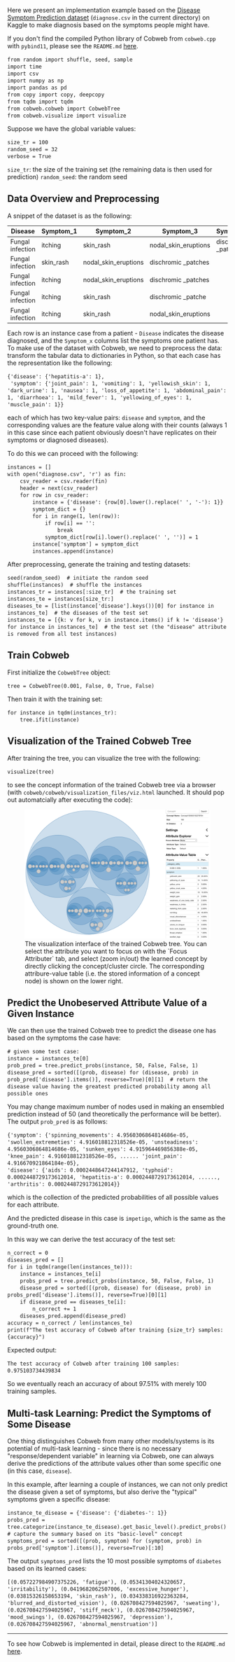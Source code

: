 Here we present an implementation example based on the [Disease Symptom Prediction dataset](https://www.kaggle.com/datasets/itachi9604/disease-symptom-description-dataset?select=dataset.csv) (`diagnose.csv` in the current directory) on Kaggle to make diagnosis based on the symptoms people might have.

If you don't find the compiled Python library of Cobweb from `cobweb.cpp` with `pybind11`, please see the `README.md` [here](https://github.com/Teachable-AI-Lab/cobweb/tree/main). 

    from random import shuffle, seed, sample
    import time
    import csv
    import numpy as np
    import pandas as pd
    from copy import copy, deepcopy
    from tqdm import tqdm
    from cobweb.cobweb import CobwebTree
    from cobweb.visualize import visualize

Suppose we have the global variable values:

    size_tr = 100
    random_seed = 32
    verbose = True

`size_tr`: the size of the training set (the remaining data is then used for prediction)
`random_seed`: the random seed

## Data Overview and Preprocessing

A snippet of the dataset is as the following:

| Disease | Symptom_1 | Symptom_2 | Symptom_3 | Symptom_4 | Symptom_5 | Symptom_6 | Symptom_7 | Symptom_8 | Symptom_9 | Symptom_10 | Symptom_11 | Symptom_12 | Symptom_13 | Symptom_14 | Symptom_15 | Symptom_16 | Symptom_17 |
| --- | --- | --- | --- | --- | --- | --- | --- | --- | --- | --- | --- | --- | --- | --- | --- | --- | --- |
| Fungal infection | itching | skin_rash | nodal_skin_eruptions | dischromic _patches | | | | | | | | | | | | |
| Fungal infection | skin_rash | nodal_skin_eruptions | dischromic _patches | | | | | | | | | | | | | |
| Fungal infection | itching | nodal_skin_eruptions | dischromic _patches | | | | | | | | | | | | | |
| Fungal infection | itching | skin_rash | dischromic _patche | | | | | | | | | | | | | |
| Fungal infection | itching | skin_rash | nodal_skin_eruptions | | | | | | | | | | | | | |

Each row is an instance case from a patient - `Disease` indicates the disease diagnosed, and the `Symptom_x` columns list the symptoms one patient has. To make use of the dataset with Cobweb, we need to preprocess the data: transform the tabular data to dictionaries in Python, so that each case has the representation like the following:

    {'disease': {'hepatitis-a': 1}, 
     'symptom': {'joint_pain': 1, 'vomiting': 1, 'yellowish_skin': 1, 'dark_urine': 1, 'nausea': 1, 'loss_of_appetite': 1, 'abdominal_pain': 1, 'diarrhoea': 1, 'mild_fever': 1, 'yellowing_of_eyes': 1, 'muscle_pain': 1}}

each of which has two key-value pairs: `disease` and `symptom`, and the corresponding values are the feature value along with their counts (always 1 in this case since each patient obviously doesn't have replicates on their symptoms or diagnosed diseases).

To do this we can proceed with the following:

    instances = []
    with open("diagnose.csv", 'r') as fin:
        csv_reader = csv.reader(fin)
        header = next(csv_reader)
        for row in csv_reader:
            instance = {'disease': {row[0].lower().replace(' ', '-'): 1}}
            symptom_dict = {}
            for i in range(1, len(row)):
                if row[i] == '':
                    break
                symptom_dict[row[i].lower().replace(' ', '')] = 1
            instance['symptom'] = symptom_dict
            instances.append(instance)

After preprocessing, generate the training and testing datasets:

    seed(random_seed)  # initiate the random seed
    shuffle(instances)  # shuffle the instances
    instances_tr = instances[:size_tr]  # the training set
    instances_te = instances[size_tr:]
    diseases_te = [list(instance['disease'].keys())[0] for instance in instances_te]  # the diseases of the test set
    instances_te = [{k: v for k, v in instance.items() if k != 'disease'} for instance in instances_te]  # the test set (the "disease" attribute is removed from all test instances)

## Train Cobweb

First initialize the `CobwebTree` object:

    tree = CobwebTree(0.001, False, 0, True, False)

Then train it with the training set:

    for instance in tqdm(instances_tr):
        tree.ifit(instance)

## Visualization of the Trained Cobweb Tree

After training the tree, you can visualize the tree with the following:

    visualize(tree)

to see the concept information of the trained Cobweb tree via a browser (with `cobweb/cobweb/visualization_files/viz.html` launched. It should pop out automatcially after executing the code):

<figure>
    <img src="./viz-example-1.png"
         alt="Visualization of concept formation">
    <figcaption>The visualization interface of the trained Cobweb tree. You can select the attribute you want to focus on with the `Focus Attributer` tab, and select (zoom in/out) the learned concept by directly clicking the concept/cluster circle. The corresponding attribure-value table (i.e. the stored information of a concept node) is shown on the lower right. </figcaption>
</figure>

## Predict the Unobeserved Attribute Value of a Given Instance

We can then use the trained Cobweb tree to predict the disease one has based on the symptoms the case have:

    # given some test case:
    instance = instances_te[0]
    prob_pred = tree.predict_probs(instance, 50, False, False, 1)
    disease_pred = sorted([(prob, disease) for (disease, prob) in prob_pred['disease'].items()], reverse=True)[0][1]  # return the disease value having the greatest predicted probability among all possible ones

You may change maximum number of nodes used in making an ensembled prediction instead of 50 (and theoretically the performance will be better). The output `prob_pred` is as follows:

    {'symptom': {'spinning_movements': 4.9560306864814686e-05, 'swollen_extremeties': 4.916018812318526e-05, 'unsteadiness': 4.9560306864814686e-05, 'sunken_eyes': 4.915964469856388e-05, 'knee_pain': 4.916018812318526e-05, ...... 'joint_pain': 4.916670921864184e-05}, 
    'disease': {'aids': 0.0002448647244147912, 'typhoid': 0.0002448729173612014, 'hepatitis-a': 0.0002448729173612014, ......, 'arthritis': 0.0002448729173612014}}

which is the collection of the predicted probabilities of all possible values for each attribute.

And the predicted disease in this case is `impetigo`, which is the same as the ground-truth one.

In this way we can derive the test accuracy of the test set:

    n_correct = 0
    diseases_pred = []
    for i in tqdm(range(len(instances_te))):
        instance = instances_te[i]
        probs_pred = tree.predict_probs(instance, 50, False, False, 1)
        disease_pred = sorted([(prob, disease) for (disease, prob) in probs_pred['disease'].items()], reverse=True)[0][1]
        if disease_pred == diseases_te[i]:
            n_correct += 1
        diseases_pred.append(disease_pred)
    accuracy = n_correct / len(instances_te)
    print(f"The test accuracy of Cobweb after training {size_tr} samples: {accuracy}")

Expected output:

    The test accuracy of Cobweb after training 100 samples: 0.975103734439834

So we eventually reach an accuracy of about 97.51% with merely 100 training samples.

## Multi-task Learning: Predict the Symptoms of Some Disease

One thing distinguishes Cobweb from many other models/systems is its potential of multi-task learning - since there is no necessary "response/dependent variable" in learning via Cobweb, one can always derive the predictions of the attribute values other than some specific one (in this case, `disease`).

In this example, after learning a couple of instances, we can not only predict the disease given a set of symptoms, but also derive the "typical" symptoms given a specific disease:

    instance_te_disease = {'disease': {'diabetes-': 1}}
    probs_pred = tree.categorize(instance_te_disease).get_basic_level().predict_probs()  # capture the summary based on its "basic-level" concept
    symptoms_pred = sorted([(prob, symptom) for (symptom, prob) in probs_pred['symptom'].items()], reverse=True)[:10]

The output `symptoms_pred` lists the 10 most possible symptoms of `diabetes` based on its learned cases:

    [(0.057227984907375226, 'fatigue'), (0.05341304024320657, 'irritability'), (0.0419682062507006, 'excessive_hunger'), (0.03815326158653194, 'skin_rash'), (0.034338316922363284, 'blurred_and_distorted_vision'), (0.026708427594025967, 'sweating'), (0.026708427594025967, 'stiff_neck'), (0.026708427594025967, 'mood_swings'), (0.026708427594025967, 'depression'), (0.026708427594025967, 'abnormal_menstruation')]

---------------------------

To see how Cobweb is implemented in detail, please direct to the `README.md` [here](https://github.com/Teachable-AI-Lab/cobweb).


